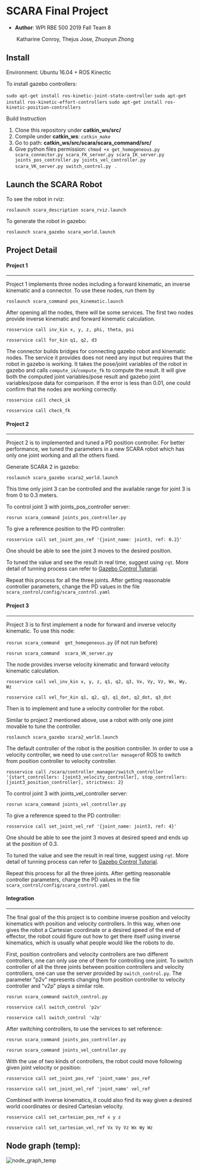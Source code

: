 # SCARA Final Project

* **Author**:  WPI RBE 500 2019 Fall Team 8

  ​                 Katharine Conroy, Thejus Jose, Zhuoyun Zhong

## Install

Environment: Ubuntu 16.04 + ROS Kinectic

To install gazebo controllers:

`sudo apt-get install ros-kinetic-joint-state-controller`
`sudo apt-get install ros-kinetic-effort-controllers`
`sudo apt-get install ros-kinetic-position-controllers`

Build Instruction

1. Clone this repository under **catkin_ws/src/**
2. Compile under **catkin_ws**: `catkin_make`
3. Go to path: **catkin_ws/src/scara/scara_command/src/**
4. Give python files permission: `chmod +x get_homogeneous.py scara_connector.py scara_FK_server.py scara_IK_server.py joints_pos_controller.py joints_vel_controller.py scara_VK_server.py switch_control.py ` .

## Launch the SCARA Robot

To see the robot in rviz:

`roslaunch scara_description scara_rviz.launch`

To generate the robot in gazebo:

`roslaunch scara_gazebo scara_world.launch`


## Project Detail

#### Project 1

---

Project 1 implements three nodes including a forward kinematic, an inverse kinematic and a connector. To use these nodes, run them by

`roslaunch scara_command pos_kinematic.launch`

After opening all the nodes, there will be some services. The first two nodes provide inverse kinematic and forward kinematic calculation.

`rosservice call inv_kin x, y, z, phi, theta, psi` 

`rosservice call for_kin q1, q2, d3 `

The connector builds bridges for connecting gazebo robot and kinematic nodes. The service it provides does not need any input but requires that the robot in gazebo is working. It takes the pose/joint variables of the robot in gazebo and calls `compute_ik`/`compute_fk` to compute the result. It will give both the computed joint variables/pose result and gazebo joint variables/pose data for comparison. If the error is less than 0.01, one could confirm that the nodes are working correctly.

`rosservice call check_ik` 

`rosservice call check_fk` 

#### Project 2

---

Project 2 is to implemented and tuned a PD position controller. For better performance, we tuned the parameters in a new SCARA robot which has only one joint working and all the others fixed.

Generate SCARA 2 in gazebo:

`roslaunch scara_gazebo scara2_world.launch`

This time only joint 3 can be controlled and the available range for joint 3 is from 0 to 0.3 meters.

To control joint 3 with joints_pos_controller server:

`rosrun scara_command joints_pos_controller.py`

To give a reference position to the PD controller:

`rosservice call set_joint_pos_ref '{joint_name: joint3, ref: 0.2}'`  

One should be able to see the joint 3 moves to the desired position.

To tuned the value and see the result in real time, suggest using `rqt`. More detail of tunning process can refer to [Gazebo Control Tutorial](http://gazebosim.org/tutorials?tut=ros_control).

Repeat this process for all the three joints. After getting reasonable controller parameters, change the PD values in the file `scara_control/config/scara_control.yaml`

#### Project 3

---

Project 3 is to first implement a node for forward and inverse velocity kinematic. To use this node:

`rosrun scara_command  get_homogeneous.py` (if not run before)

`rosrun scara_command  scara_VK_server.py`

The node provides inverse velocity kinematic and forward velocity kinematic calculation.

`rosservice call vel_inv_kin x, y, z, q1, q2, q3, Vx, Vy, Vz, Wx, Wy, Wz` 

`rosservice call vel_for_kin q1, q2, q3, q1_dot, q2_dot, q3_dot `

Then is to implement and tune a velocity controller for the robot.

Similar to project 2 mentioned above, use a robot with only one joint movable to tune the controller.

`roslaunch scara_gazebo scara2_world.launch`

The default controller of the robot is the position controller. In order to use a velocity controller, we need to use `controller manager`of ROS to switch from position controller to velocity controller.

`rosservice call /scara/controller_manager/switch_controller '{start_controllers: [joint3_velocity_controller], stop_controllers: [joint3_position_controller], strictness: 2}`

To control joint 3 with joints_vel_controller server:

`rosrun scara_command joints_vel_controller.py`

To give a reference speed to the PD controller:

`rosservice call set_joint_vel_ref '{joint_name: joint3, ref: 4}'`  

One should be able to see the joint 3 moves at desired speed and ends up at the position of 0.3.

To tuned the value and see the result in real time, suggest using `rqt`. More detail of tunning process can refer to [Gazebo Control Tutorial](http://gazebosim.org/tutorials?tut=ros_control).

Repeat this process for all the three joints. After getting reasonable controller parameters, change the PD values in the file `scara_control/config/scara_control.yaml`

#### Integration

---

The final goal of the this project is to combine inverse position and velocity kinematics with position and velocity controllers. In this way, when one gives the robot a Cartesian coordinate or a desired speed of the end of effector, the robot could figure out how to get there itself using inverse kinematics, which is usually what people would like the robots to do.

First, position controllers and velocity controllers are two different controllers, one can only use one of them for controlling one joint. To switch controller of all the three joints between position controllers and velocity controllers, one can use the server provided by `switch_control.py`. The parameter "p2v" represents changing from position controller to velocity controller and "v2p" plays a similar role.

`rosrun scara_command switch_control.py` 

`rosservice call switch_control 'p2v'` 

`rosservice call switch_control 'v2p'` 

After switching controllers, to use the services to set reference:

`rosrun scara_command joints_pos_controller.py`

`rosrun scara_command joints_vel_controller.py`

With the use of two kinds of controllers, the robot could move following given joint velocity or position:

`rosservice call set_joint_pos_ref 'joint_name' pos_ref` 

`rosservice call set_joint_vel_ref 'joint_name' vel_ref` 

Combined with inverse kinematics, it could also find its way given a desired world coordinates or desired Cartesian velocity.

`rosservice call set_cartesian_pos_ref x y z` 

`rosservice call set_cartesian_vel_ref Vx Vy Vz Wx Wy Wz` 

## Node graph (temp):

![node_graph_temp](demo/node_graph_temp.png)
